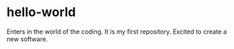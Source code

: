 # hello-world
Enters in the world of the coding. It is my first repository. Excited to create a new software.
